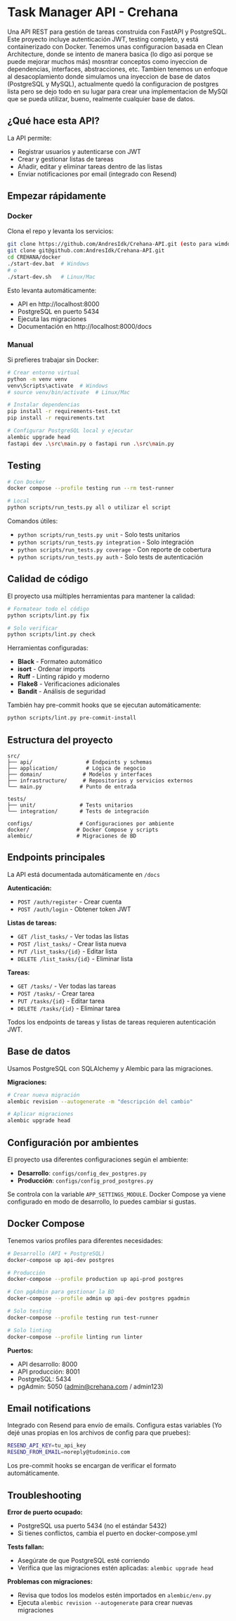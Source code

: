 # Task Manager API - Crehana

Una API REST para gestión de tareas construida con FastAPI y PostgreSQL. Este proyecto incluye autenticación JWT, testing completo, y está containerizado con Docker.
Tenemos unas configuracion basada en Clean Architecture, donde se intento de manera basica (lo digo asi porque se puede mejorar muchos más) mosntrar conceptos como inyeccion de dependencias,
interfaces, abstracciones, etc. Tambien tenemos un enfoque al desacoplamiento donde simulamos una inyeccion de base de datos (PostgreSQL y MySQL), actualmente quedó la configuracion de
postgres lista pero se dejo todo en su lugar para crear una implementacion de MySQl que se pueda utilizar, bueno, realmente cualquier base de datos.

## ¿Qué hace esta API?

La API permite:
- Registrar usuarios y autenticarse con JWT
- Crear y gestionar listas de tareas
- Añadir, editar y eliminar tareas dentro de las listas
- Enviar notificaciones por email (integrado con Resend)

## Empezar rápidamente

### Docker

Clona el repo y levanta los servicios:

```bash
git clone https://github.com/AndresIdk/Crehana-API.git (esto para wimdows, tambien puedes clonar via ssh)
git clone git@github.com:AndresIdk/Crehana-API.git
cd CREHANA/docker
./start-dev.bat  # Windows
# o
./start-dev.sh   # Linux/Mac
```

Esto levanta automáticamente:
- API en http://localhost:8000
- PostgreSQL en puerto 5434
- Ejecuta las migraciones
- Documentación en http://localhost:8000/docs

### Manual

Si prefieres trabajar sin Docker:

```bash
# Crear entorno virtual
python -m venv venv
venv\Scripts\activate  # Windows
# source venv/bin/activate  # Linux/Mac

# Instalar dependencias
pip install -r requirements-test.txt
pip install -r requirements.txt

# Configurar PostgreSQL local y ejecutar
alembic upgrade head
fastapi dev .\src\main.py o fastapi run .\src\main.py
```

## Testing

```bash
# Con Docker
docker compose --profile testing run --rm test-runner

# Local
python scripts/run_tests.py all o utilizar el script
```

Comandos útiles:
- `python scripts/run_tests.py unit` - Solo tests unitarios
- `python scripts/run_tests.py integration` - Solo integración
- `python scripts/run_tests.py coverage` - Con reporte de cobertura
- `python scripts/run_tests.py auth` - Solo tests de autenticación

## Calidad de código

El proyecto usa múltiples herramientas para mantener la calidad:

```bash
# Formatear todo el código
python scripts/lint.py fix

# Solo verificar
python scripts/lint.py check
```

Herramientas configuradas:
- **Black** - Formateo automático
- **isort** - Ordenar imports
- **Ruff** - Linting rápido y moderno
- **Flake8** - Verificaciones adicionales
- **Bandit** - Análisis de seguridad

También hay pre-commit hooks que se ejecutan automáticamente:
```bash
python scripts/lint.py pre-commit-install
```

## Estructura del proyecto

```
src/
├── api/                 # Endpoints y schemas
├── application/         # Lógica de negocio
├── domain/             # Modelos y interfaces
├── infrastructure/     # Repositorios y servicios externos
└── main.py            # Punto de entrada

tests/
├── unit/              # Tests unitarios
└── integration/       # Tests de integración

configs/               # Configuraciones por ambiente
docker/               # Docker Compose y scripts
alembic/              # Migraciones de BD
```

## Endpoints principales

La API está documentada automáticamente en `/docs`

**Autenticación:**
- `POST /auth/register` - Crear cuenta
- `POST /auth/login` - Obtener token JWT

**Listas de tareas:**
- `GET /list_tasks/` - Ver todas las listas
- `POST /list_tasks/` - Crear lista nueva
- `PUT /list_tasks/{id}` - Editar lista
- `DELETE /list_tasks/{id}` - Eliminar lista

**Tareas:**
- `GET /tasks/` - Ver todas las tareas
- `POST /tasks/` - Crear tarea
- `PUT /tasks/{id}` - Editar tarea
- `DELETE /tasks/{id}` - Eliminar tarea

Todos los endpoints de tareas y listas de tareas requieren autenticación JWT.

## Base de datos

Usamos PostgreSQL con SQLAlchemy y Alembic para las migraciones.

**Migraciones:**
```bash
# Crear nueva migración
alembic revision --autogenerate -m "descripción del cambio"

# Aplicar migraciones
alembic upgrade head
```

## Configuración por ambientes

El proyecto usa diferentes configuraciones según el ambiente:

- **Desarrollo**: `configs/config_dev_postgres.py`
- **Producción**: `configs/config_prod_postgres.py`

Se controla con la variable `APP_SETTINGS_MODULE`. Docker Compose ya viene configurado en modo de desarrollo, lo puedes cambiar si gustas.

## Docker Compose

Tenemos varios profiles para diferentes necesidades:

```bash
# Desarrollo (API + PostgreSQL)
docker-compose up api-dev postgres

# Producción
docker-compose --profile production up api-prod postgres

# Con pgAdmin para gestionar la BD
docker-compose --profile admin up api-dev postgres pgadmin

# Solo testing
docker-compose --profile testing run test-runner

# Solo linting
docker-compose --profile linting run linter
```

**Puertos:**
- API desarrollo: 8000
- API producción: 8001
- PostgreSQL: 5434
- pgAdmin: 5050 (admin@crehana.com / admin123)

## Email notifications

Integrado con Resend para envío de emails. Configura estas variables (Yo dejé unas propias en los archivos de config para que pruebes):

```bash
RESEND_API_KEY=tu_api_key
RESEND_FROM_EMAIL=noreply@tudominio.com
```

Los pre-commit hooks se encargan de verificar el formato automáticamente.

## Troubleshooting

**Error de puerto ocupado:**
- PostgreSQL usa puerto 5434 (no el estándar 5432)
- Si tienes conflictos, cambia el puerto en docker-compose.yml

**Tests fallan:**
- Asegúrate de que PostgreSQL esté corriendo
- Verifica que las migraciones estén aplicadas: `alembic upgrade head`

**Problemas con migraciones:**
- Revisa que todos los modelos estén importados en `alembic/env.py`
- Ejecuta `alembic revision --autogenerate` para crear nuevas migraciones
